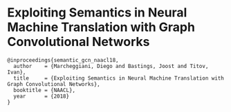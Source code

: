 # Exploiting Semantics in Neural Machine Translation with Graph Convolutional Networks

```
@inproceedings{semantic_gcn_naacl18,
  author    = {Marcheggiani, Diego and Bastings, Joost and Titov, Ivan},
  title     = {Exploiting Semantics in Neural Machine Translation with Graph Convolutional Networks},
  booktitle = {NAACL},
  year      = {2018}
}
```

